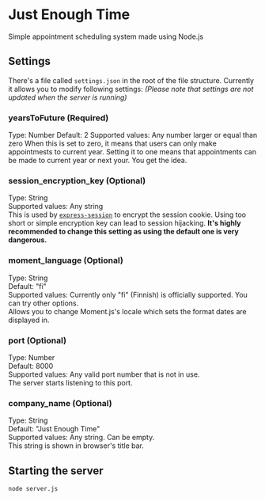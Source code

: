 # Just Enough Time
Simple appointment scheduling system made using Node.js

## Settings
There's a file called `settings.json` in the root of the file structure. Currently it allows you to modify following settings:
_(Please note that settings are not updated when the server is running)_

### yearsToFuture (Required)
Type: Number
Default: 2
Supported values: Any number larger or equal than zero
When this is set to zero, it means that users can only make appointmests to current year. Setting it to one means that appointments can be made to current year or next your. You get the idea.

### session_encryption_key (Optional)
Type: String  
Supported values: Any string  
This is used by [`express-session`](https://github.com/expressjs/session) to encrypt the session cookie. Using too short or simple encryption key can lead to session hijacking. **It's highly recommended to change this setting as using the default one is very dangerous.**  

### moment_language (Optional)
Type: String  
Default: "fi"  
Supported values: Currently only "fi" (Finnish) is officially supported. You can try other options.  
Allows you to change Moment.js's locale which sets the format dates are displayed in.

### port (Optional)
Type: Number  
Default: 8000  
Supported values: Any valid port number that is not in use.  
The server starts listening to this port.  

### company_name (Optional)
Type: String  
Default: "Just Enough Time"  
Supported values: Any string. Can be empty.  
This string is shown in browser's title bar.

## Starting the server
`node server.js`